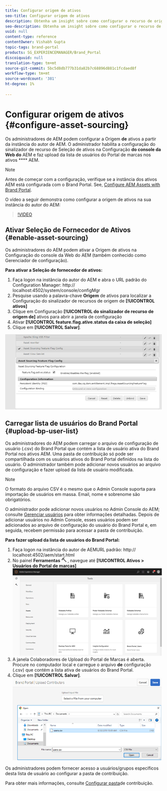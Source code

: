 ```yaml
---
title: Configurar origem de ativos
seo-title: Configurar origem de ativos
description: Obtenha um insight sobre como configurar o recurso de origem de ativos nos ativos AEM.
seo-description: Obtenha um insight sobre como configurar o recurso de origem de ativos nos ativos AEM.
uuid: null
content-type: reference
contentOwner: Vishabh Gupta
topic-tags: brand-portal
products: SG_EXPERIENCEMANAGER/Brand_Portal
discoiquuid: null
translation-type: tm+mt
source-git-commit: 5bc5d8db777b31da82b7c68896d881c1fcdaed8f
workflow-type: tm+mt
source-wordcount: '381'
ht-degree: 1%

---
```



# Configurar origem de ativos {#configure-asset-sourcing}

Os administradores de AEM podem configurar a Origem **de** ativos a partir da instância do autor de AEM. O administrador habilita a configuração do sinalizador de recurso de Seleção de ativos na Configuração **do console da Web do** AEM e faz upload da lista de usuários do Portal de marcas nos ativos **** AEM.

>[!NOTE]
>
>Antes de começar com a configuração, verifique se a instância dos ativos AEM está configurada com o Brand Portal. See, [Configure AEM Assets with Brand Portal](../using/configure-aem-assets-with-brand-portal.md).


O vídeo a seguir demonstra como configurar a origem de ativos na sua instância do autor do AEM:

>[!VIDEO](https://video.tv.adobe.com/v/29771)

## Ativar Seleção de Fornecedor de Ativos {#enable-asset-sourcing}

Os administradores do AEM podem ativar a Origem de ativos na Configuração do console da Web do AEM (também conhecido como Gerenciador de configuração).

**Para ativar a Seleção de fornecedor de ativos:**
1. Faça logon na instância do autor do AEM e abra o URL padrão do Configuration Manager: http:// localhost:4502/system/console/configMgr
1. Pesquise usando a palavra-chave **Origem** de ativos para localizar a Configuração do sinalizador de recursos de origem de **[!UICONTROL ativos]**
1. Clique em Configuração **[!UICONTROL do sinalizador de recurso de origem de]** ativos para abrir a janela de configuração
1. Ativar **[!UICONTROL feature.flag.ative.status da caixa de seleção]**
1. Clique em **[!UICONTROL Salvar]**.

![](assets/enable-asset-sourcing.png)

## Carregar lista de usuários do Brand Portal {#upload-bp-user-list}

Os administradores do AEM podem carregar o arquivo de configuração de usuário (.csv) do Brand Portal que contém a lista de usuário ativa do Brand Portal nos ativos AEM. Uma pasta de contribuição só pode ser compartilhada com os usuários ativos do Brand Portal definidos na lista do usuário. O administrador também pode adicionar novos usuários ao arquivo de configuração e fazer upload da lista de usuário modificada.

>[!NOTE]
>
>O formato do arquivo CSV é o mesmo que o Admin Console suporta para importação de usuários em massa. Email, nome e sobrenome são obrigatórios.

O administrador pode adicionar novos usuários no Admin Console do AEM; consulte [Gerenciar usuários](brand-portal-adding-users.md) para obter informações detalhadas. Depois de adicionar usuários no Admin Console, esses usuários podem ser adicionados ao arquivo de configuração do usuário do Brand Portal e, em seguida, recebem permissão para acessar a pasta de contribuição.

**Para fazer upload da lista de usuários do Brand Portal:**
1. Faça logon na instância do autor de AEMURL padrão: http:// localhost:4502/aem/start.html
1. No painel **Ferramentas** ![](assets/tools.png) , navegue até **[!UICONTROL Ativos > Usuários do Portal de marcas]**
   ![](assets/upload-user-list1.png)
1. A janela Colaboradores de Upload do Portal de Marcas é aberta.
Procure no computador local e carregue o arquivo **de** configuração (.csv) que contém a lista ativa de usuários do Brand Portal.
1. Clique em **[!UICONTROL Salvar]**.
   ![](assets/upload-user-list2.png)


Os administradores podem fornecer acesso a usuários/grupos específicos desta lista de usuário ao configurar a pasta de contribuição.

Para obter mais informações, consulte [Configurar pasta](brand-portal-contribution-folder.md)de contribuição.
